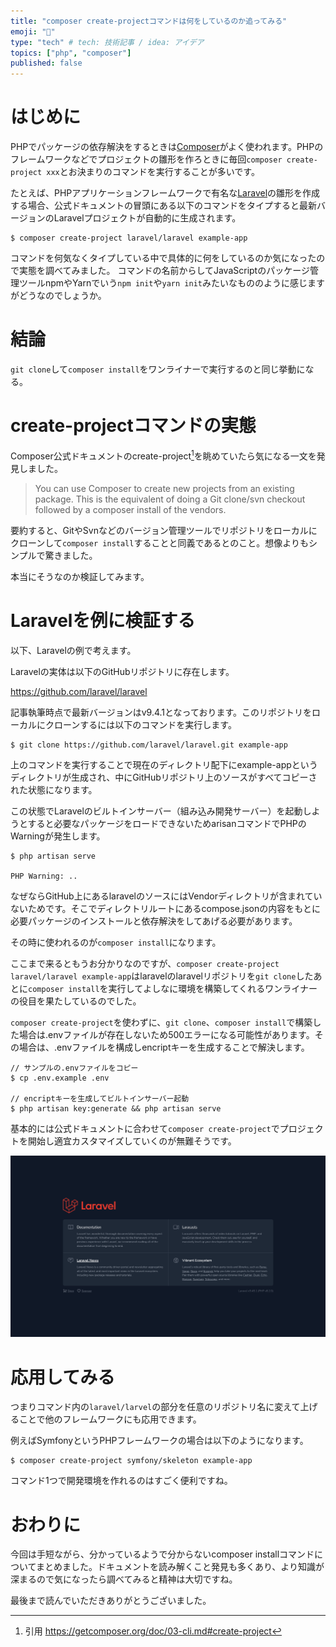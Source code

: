 ```yaml
---
title: "composer create-projectコマンドは何をしているのか追ってみる"
emoji: "🎼"
type: "tech" # tech: 技術記事 / idea: アイデア
topics: ["php", "composer"]
published: false
---
```



# はじめに

PHPでパッケージの依存解決をするときは[Composer](https://getcomposer.org)がよく使われます。PHPのフレームワークなどでプロジェクトの雛形を作ろときに毎回`composer create-project xxx`とお決まりのコマンドを実行することが多いです。

たとえば、PHPアプリケーションフレームワークで有名な[Laravel](https://laravel.com)の雛形を作成する場合、公式ドキュメントの冒頭にある以下のコマンドをタイプすると最新バージョンのLaravelプロジェクトが自動的に生成されます。

```shell
$ composer create-project laravel/laravel example-app
```

コマンドを何気なくタイプしている中で具体的に何をしているのか気になったので実態を調べてみました。
コマンドの名前からしてJavaScriptのパッケージ管理ツールnpmやYarnでいう`npm init`や`yarn init`みたいなもののように感じますがどうなのでしょうか。

# 結論

`git clone`して`composer install`をワンライナーで実行するのと同じ挙動になる。

# create-projectコマンドの実態

Composer公式ドキュメントのcreate-project[^1]を眺めていたら気になる一文を発見しました。

> You can use Composer to create new projects from an existing package. This is the equivalent of doing a Git clone/svn checkout followed by a composer install of the vendors.

[^1]: 引用 https://getcomposer.org/doc/03-cli.md#create-project

要約すると、GitやSvnなどのバージョン管理ツールでリポジトリをローカルにクローンして`composer install`することと同義であるとのこと。想像よりもシンプルで驚きました。

本当にそうなのか検証してみます。

# Laravelを例に検証する

以下、Laravelの例で考えます。

Laravelの実体は以下のGitHubリポジトリに存在します。

https://github.com/laravel/laravel

記事執筆時点で最新バージョンはv9.4.1となっております。このリポジトリをローカルにクローンするには以下のコマンドを実行します。

```shell
$ git clone https://github.com/laravel/laravel.git example-app
```

上のコマンドを実行することで現在のディレクトリ配下にexample-appというディレクトリが生成され、中にGitHubリポジトリ上のソースがすべてコピーされた状態になります。

この状態でLaravelのビルトインサーバー（組み込み開発サーバー）を起動しようとすると必要なパッケージをロードできないためarisanコマンドでPHPのWarningが発生します。

```shell
$ php artisan serve

PHP Warning: ..
```

なぜならGitHub上にあるlaravelのソースにはVendorディレクトリが含まれていないためです。そこでディレクトリルートにあるcompose.jsonの内容をもとに必要パッケージのインストールと依存解決をしてあげる必要があります。

その時に使われるのが`composer install`になります。

ここまで来るともうお分かりなのですが、`composer create-project laravel/laravel example-app`はlaravelのlaravelリポジトリを`git clone`したあとに`composer install`を実行してよしなに環境を構築してくれるワンライナーの役目を果たしているのでした。

`composer create-project`を使わずに、`git clone`、`composer install`で構築した場合は.envファイルが存在しないため500エラーになる可能性があります。その場合は、.envファイルを構成しencriptキーを生成することで解決します。

```shell
// サンプルの.envファイルをコピー
$ cp .env.example .env

// encriptキーを生成してビルトインサーバー起動
$ php artisan key:generate && php artisan serve
```

基本的には公式ドキュメントに合わせて`composer create-project`でプロジェクトを開始し適宜カスタマイズしていくのが無難そうです。

![ビルトインサーバートップページの画像](/images/what-is-composer-create-project/image01.png)

# 応用してみる

つまりコマンド内の`laravel/larvel`の部分を任意のリポジトリ名に変えて上げることで他のフレームワークにも応用できます。

例えばSymfonyというPHPフレームワークの場合は以下のようになります。

```shell
$ composer create-project symfony/skeleton example-app
```

コマンド1つで開発環境を作れるのはすごく便利ですね。

# おわりに

今回は手短ながら、分かっているようで分からないcomposer installコマンドについてまとめました。ドキュメントを読み解くこと発見も多くあり、より知識が深まるので気になったら調べてみると精神は大切ですね。

最後まで読んでいただきありがとうございました。
